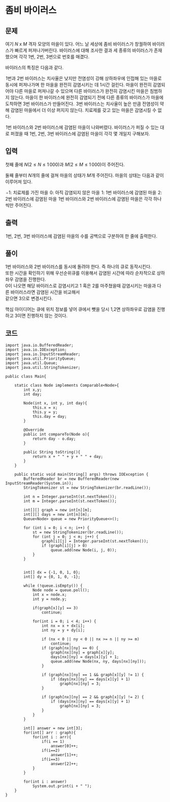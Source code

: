 # 좀비 바이러스 
 
## 문제
여기 $N$ x $M$ 격자 모양의 마을이 있다. 어느 날 세상에 좀비 바이러스가 창궐하여 바이러스가 빠르게 퍼져나가버린다. 바이러스에 대해 조사한 결과 세 종류의 바이러스가 존재했으며 각각 $1$번, $2$번, $3$번으로 번호를 매겼다. 

바이러스의 특징은 다음과 같다.

 $1$번과 $2$번 바이러스는 치사율은 낮지만 전염성이 강해 상하좌우에 인접해 있는 마을로 동시에 퍼져나가며 한 마을을 완전히 감염시키는 데 1시간 걸린다.
마을이 완전히 감염되어야 다른 마을로 퍼져나갈 수 있으며 다른 바이러스가 완전히 감염시킨 마을은 침범하지 않는다.
마을이 한 바이러스에 완전히 감염되기 전에 다른 종류의 바이러스가 마을에 도착하면 $3$번 바이러스가 만들어진다.
 $3$번 바이러스는 치사율이 높은 만큼 전염성이 약해 감염된 마을에서 더 이상 퍼지지 않는다.
치료제를 갖고 있는 마을은 감염시킬 수 없다.


 $1$번 바이러스와 $2$번 바이러스에 감염된 마을이 나와버렸다. 바이러스가 퍼질 수 있는 대로 퍼졌을 때 $1$번, $2$번, $3$번 바이러스에 감염된 마을이 각각 몇 개일지 구해보자.

## 입력
첫째 줄에 $N$($2≤N≤1\,000$)과 $M$($2≤M≤1\,000$)이 주어진다.

둘째 줄부터 $N$개의 줄에 걸쳐 마을의 상태가 $M$개 주어진다. 마을의 상태는 다음과 같이 이루어져 있다.

 $-1$: 치료제를 가진 마을
 $0$: 아직 감염되지 않은 마을
 $1$: $1$번 바이러스에 감염된 마을
 $2$: $2$번 바이러스에 감염된 마을
 $1$번 바이러스와 $2$번 바이러스에 감염된 마을은 각각 하나씩만 주어진다.

## 출력
 $1$번, $2$번, $3$번 바이러스에 감염된 마을의 수를 공백으로 구분하여 한 줄에 출력한다.
 
## 풀이
1번 바이러스와 2번 바이러스를 동시에 돌려야 한다. 즉 하나의 큐로 동작시킨다.  
또한 시간을 확인하기 위해 우선순위큐를 이용해서 감염된 시간에 따라 순차적으로 상하좌우 감염을 진행한다.  
0이 나오면 해당 바이러스로 감염시키고 1 혹은 2를 마주쳤을때 감염시키는 마을과 다른 바이러스라면 감염된 시간을 비교해서  
같으면 3으로 변경시킨다.  

핵심 아이디어는 큐에 위치 정보를 넣어 큐에서 뺏을 당시 1,2면 상하좌우로 감염을 진행하고 3이면 진행하지 않는 것이다.

## 코드
```
import java.io.BufferedReader;
import java.io.IOException;
import java.io.InputStreamReader;
import java.util.PriorityQueue;
import java.util.Queue;
import java.util.StringTokenizer;

public class Main{

    static class Node implements Comparable<Node>{
        int x,y;
        int day;

        Node(int x, int y, int day){
            this.x = x;
            this.y = y;
            this.day = day;
        }

        @Override
        public int compareTo(Node o){
            return day - o.day;
        }

        public String toString(){
            return x + " " + y + " " + day;
        }
    }

    public static void main(String[] args) throws IOException {
        BufferedReader br = new BufferedReader(new InputStreamReader(System.in));
        StringTokenizer st = new StringTokenizer(br.readLine());

        int n = Integer.parseInt(st.nextToken());
        int m = Integer.parseInt(st.nextToken());

        int[][] graph = new int[n][m];
        int[][] days = new int[n][m];
        Queue<Node> queue = new PriorityQueue<>();

        for (int i = 0; i < n; i++) {
            st = new StringTokenizer(br.readLine());
            for (int j = 0; j < m; j++) {
                graph[i][j] = Integer.parseInt(st.nextToken());
                if (graph[i][j] > 0)
                    queue.add(new Node(i, j, 0));
            }
        }


        int[] dx = {-1, 0, 1, 0};
        int[] dy = {0, 1, 0, -1};

        while (!queue.isEmpty()) {
            Node node = queue.poll();
            int x = node.x;
            int y = node.y;

            if(graph[x][y] == 3)
                continue;

            for(int i = 0; i < 4; i++) {
                int nx = x + dx[i];
                int ny = y + dy[i];

                if (nx < 0 || ny < 0 || nx >= n || ny >= m)
                    continue;
                if (graph[nx][ny] == 0) {
                    graph[nx][ny] = graph[x][y];
                    days[nx][ny] = days[x][y] + 1;
                    queue.add(new Node(nx, ny, days[nx][ny]));
                }

                if (graph[nx][ny] == 1 && graph[x][y] != 1) {
                    if (days[nx][ny] == days[x][y] + 1)
                        graph[nx][ny] = 3;
                }

                if (graph[nx][ny] == 2 && graph[x][y] != 2) {
                    if (days[nx][ny] == days[x][y] + 1)
                        graph[nx][ny] = 3;
                }
            }
        }

        int[] answer = new int[3];
        for(int[] arr : graph){
            for(int i : arr){
                if(i == 1)
                    answer[0]++;
                if(i==2)
                    answer[1]++;
                if(i==3)
                    answer[2]++;
            }
        }

        for(int i : answer)
            System.out.print(i + " ");
    }
}

```

